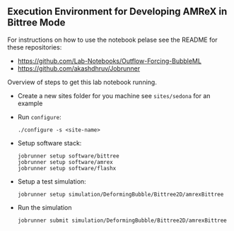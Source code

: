 ## Execution Environment for Developing AMReX in Bittree Mode

For instructions on how to use the notebook pelase see the README for these repositories:
- https://github.com/Lab-Notebooks/Outflow-Forcing-BubbleML
- https://github.com/akashdhruv/Jobrunner


Overview of steps to get this lab notebook running.

- Create a new sites folder for you machine see `sites/sedona` for an example

- Run `configure`:
  ```
  ./configure -s <site-name>
  ```

- Setup software stack:
  ```
  jobrunner setup software/bittree
  jobrunner setup software/amrex
  jobrunner setup software/flashx
  ```

- Setup a test simulation:
  ```
  jobrunner setup simulation/DeformingBubble/Bittree2D/amrexBittree
  ```

- Run the simulation
  ```
  jobrunner submit simulation/DeformingBubble/Bittree2D/amrexBittree
  ```
